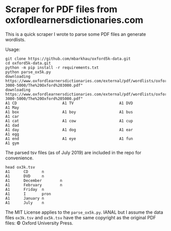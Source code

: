 # Scraper for PDF files from oxfordlearnersdictionaries.com

This is a quick scraper I wrote to parse some PDF files an generate wordlists.

Usage:

```shell
git clone https://github.com/mbarkhau/oxford5k-data.git
cd oxford5k-data.git
python -m pip install -r requirements.txt
python parse_ox5k.py
downloading https://www.oxfordlearnersdictionaries.com/external/pdf/wordlists/oxford-3000-5000/The%20Oxford%203000.pdf"
downloading https://www.oxfordlearnersdictionaries.com/external/pdf/wordlists/oxford-3000-5000/The%20Oxford%205000.pdf"
A1 CD                    A1 TV                    A1 DVD                   A1 May
A1 box                   A1 boy                   A1 bus                   A1 car
A1 cat                   A1 cow                   A1 cup                   A1 dad
A1 day                   A1 dog                   A1 ear                   A1 egg
A1 end                   A1 eye                   A1 fun                   A1 gym
```

The parsed tsv files (as of July 2019) are included in the repo for convenience.

```shell
head ox3k.tsv
A1      CD      n
A1      DVD     n
A1      December        n
A1      February        n
A1      Friday  n
A1      I       pron
A1      January n
A1      July    n
```

The MIT License applies to the `parse_ox5k.py`. IANAL but I assume the data files `ox3k.tsv` and `ox5k.tsv` have the same copyright as the original PDF files: © Oxford University Press.

